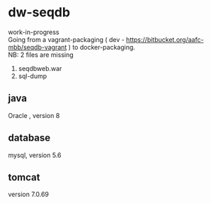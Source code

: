 # dw-seqdb
work-in-progress <br>
Going from a vagrant-packaging ( dev  - https://bitbucket.org/aafc-mbb/seqdb-vagrant ) to docker-packaging. <br>
NB: 2 files are missing <br>
1. seqdbweb.war
2. sql-dump

## java
Oracle , version 8 <br>
## database
mysql, version 5.6 <br>
## tomcat
version 7.0.69 <br>
